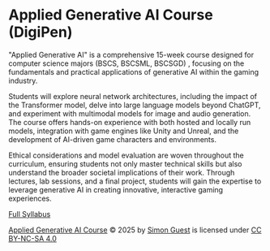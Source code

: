 # Applied Generative AI Course (DigiPen)

"Applied Generative AI" is a comprehensive 15-week course designed for computer science majors (BSCS, BSCSML, BSCSGD) , focusing on the fundamentals and practical applications of generative AI within the gaming industry.

Students will explore neural network architectures, including the impact of the Transformer model, delve into large language models beyond ChatGPT, and experiment with multimodal models for image and audio generation. The course offers hands-on experience with both hosted and locally run models, integration with game engines like Unity and Unreal, and the development of AI-driven game characters and environments. 

Ethical considerations and model evaluation are woven throughout the curriculum, ensuring students not only master technical skills but also understand the broader societal implications of their work. Through lectures, lab sessions, and a final project, students will gain the expertise to leverage generative AI in creating innovative, interactive gaming experiences.

[Full Syllabus](Syllabus.md)

<a href="https://github.com/simonguest/dp_applied_genai">Applied Generative AI Course</a> © 2025 by <a href="https://github.com/simonguest">Simon Guest</a> is licensed under <a href="https://creativecommons.org/licenses/by-nc-sa/4.0/">CC BY-NC-SA 4.0</a>

